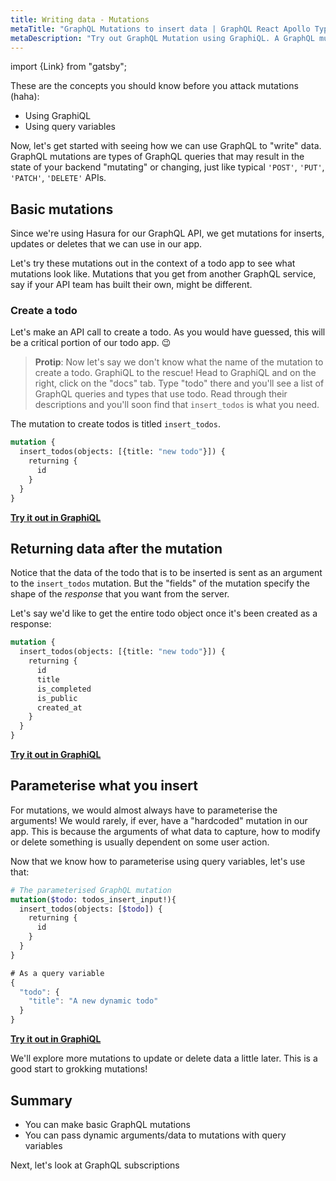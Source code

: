 ```yaml
---
title: Writing data - Mutations
metaTitle: "GraphQL Mutations to insert data | GraphQL React Apollo Typescript Tutorial"
metaDescription: "Try out GraphQL Mutation using GraphiQL. A GraphQL mutation example with dynamic arguments and variables to insert data"
---
```


import {Link} from "gatsby";

These are the concepts you should know before you attack mutations (haha):
- <Link to="/intro-to-graphql/2-fetching-data-queries#graphiql">Using GraphiQL</Link>
- <Link to="/intro-to-graphql/2-fetching-data-queries#query-variables">Using query variables</Link>

Now, let's get started with seeing how we can use GraphQL to "write" data.
GraphQL mutations are types of GraphQL queries that may result in the state
of your backend "mutating" or changing, just like typical `'POST'`,
`'PUT'`, `'PATCH'`, `'DELETE'` APIs.

## Basic mutations
Since we're using Hasura for our GraphQL API, we get mutations for
inserts, updates or deletes that we can use in our app.

Let's try these mutations out in the context of a todo app to see
what mutations look like. Mutations that you get from another GraphQL
service, say if your API team has built their own,  might be different.

### Create a todo

Let's make an API call to create a todo. As you would have guessed, this
will be a critical portion of our todo app. 😉

> **Protip**: Now let's say we don't know what the name of the mutation to 
> create a todo. GraphiQL to the rescue!
> Head to GraphiQL and on the right, click on the "docs" tab.
> Type "todo" there and you'll see a list of GraphQL queries and types
> that use todo. Read through their descriptions and you'll soon
> find that `insert_todos` is what you need.

The mutation to create todos is titled `insert_todos`.

```graphql
mutation {
  insert_todos(objects: [{title: "new todo"}]) {
    returning {
      id
    }
  }
}
```

<!-- [//]: # TODO: -->
<b><a href="https://learn.hasura.io/graphql/graphiql" target="_blank">Try it out in GraphiQL</a></b>

## Returning data after the mutation
Notice that the data of the todo that is to be inserted is sent as
an argument to the `insert_todos` mutation. But the "fields" of the mutation
specify the shape of the _response_ that you want from the server.

Let's say we'd like to get the entire todo object once it's been created
as a response:

```graphql
mutation {
  insert_todos(objects: [{title: "new todo"}]) {
    returning {
      id
      title
      is_completed
      is_public
      created_at
    }
  }
}
```

<!-- [//]: # TODO: -->
<b><a href="https://learn.hasura.io/graphql/graphiql" target="_blank">Try it out in GraphiQL</a></b>

## Parameterise what you insert

For mutations, we would almost always have to parameterise the arguments! We
would rarely, if ever, have a "hardcoded" mutation in our app. This is because
the arguments of what data to capture, how to modify or delete something is usually
dependent on some user action.

Now that we know how to parameterise using query variables, let's use that:

```graphql
# The parameterised GraphQL mutation
mutation($todo: todos_insert_input!){
  insert_todos(objects: [$todo]) {
    returning {
      id
    }
  }
}
```

```javascript
# As a query variable
{
  "todo": {
    "title": "A new dynamic todo"
  }
}
```

<!-- [//]: # TODO: -->
<b><a href="https://learn.hasura.io/graphql/graphiql" target="_blank">Try it out in GraphiQL</a></b>

We'll explore more mutations to update or delete data a little later.
This is a good start to grokking mutations!

## Summary

- You can make basic GraphQL mutations
- You can pass dynamic arguments/data to mutations with query variables

Next, let's look at GraphQL subscriptions
